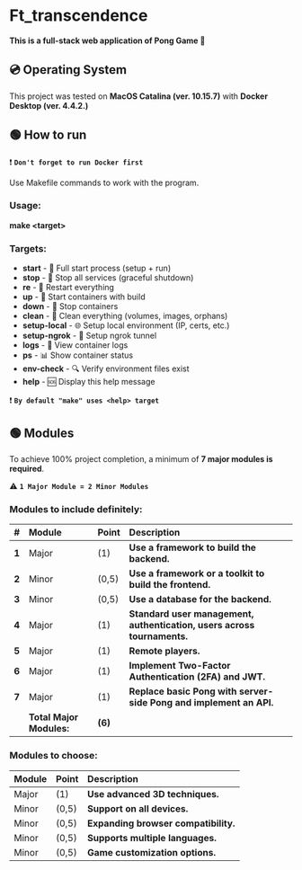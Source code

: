 # Ft_transcendence

**This is a full-stack web application of Pong Game 🏓**

## :cd: Operating System

This project was tested on **MacOS Catalina (ver. 10.15.7)** with **Docker Desktop (ver. 4.4.2.)**

## :green_circle: How to run

:exclamation: **`Don't forget to run Docker first`**

Use Makefile commands to work with the program.

### Usage:
  **make \<target\>**

### Targets:
- **start** -         🚀 Full start process (setup + run)
- **stop** -          🛑 Stop all services (graceful shutdown)
- **re** -            🔄 Restart everything
- **up** -            🐳 Start containers with build
- **down** -          🛑 Stop containers
- **clean** -         🧹 Clean everything (volumes, images, orphans)
- **setup-local** -   🌐 Setup local environment (IP, certs, etc.)
- **setup-ngrok** -   🚪 Setup ngrok tunnel
- **logs** -          📄 View container logs
- **ps** -            📊 Show container status
- **env-check** -     🔍 Verify environment files exist
- **help** -          🆘 Display this help message

:exclamation: **`By default "make" uses <help> target`**

## :green_circle: Modules

To achieve 100% project completion, a minimum of **7 major modules is required**.

:warning: **`1 Major Module = 2 Minor Modules`**

### Modules to include definitely:

\# | Module | Point | Description
|:---|:---|:---|:---|
**1** | Major | (1)   |	**Use a framework to build the backend.**
**2** | Minor | (0,5) |	**Use a framework or a toolkit to build the frontend.**
**3** | Minor | (0,5) | **Use a database for the backend.**
**4** | Major | (1)   |	**Standard user management, authentication, users across tournaments.**
**5** | Major | (1)   |	**Remote players.**
**6** | Major | (1)   |	**Implement Two-Factor Authentication (2FA) and JWT.**
**7** | Major | (1)   |	**Replace basic Pong with server-side Pong and implement an API.**
| | **Total Major Modules:** | **(6)** | |


### Modules to choose:

Module | Point | Description
|:---|:---|:---|
Major | (1)   |	**Use advanced 3D techniques.**
Minor | (0,5) |	**Support on all devices.**
Minor | (0,5) |	**Expanding browser compatibility.**
Minor | (0,5) |	**Supports multiple languages.**
Minor | (0,5) |	**Game customization options.**





